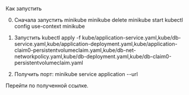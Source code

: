 Как запустить

0. Сначала запустить minikube
minikube delete
minikube start
kubectl config use-context minikube

1. Запустить
kubectl apply -f kube/application-service.yaml,kube/db-service.yaml,kube/application-deployment.yaml,kube/application-claim0-persistentvolumeclaim.yaml,kube/db-net-networkpolicy.yaml,kube/db-deployment.yaml,kube/db-claim0-persistentvolumeclaim.yaml

2. Получить порт:
minikube service application --url

Перейти по полученной ссылке.